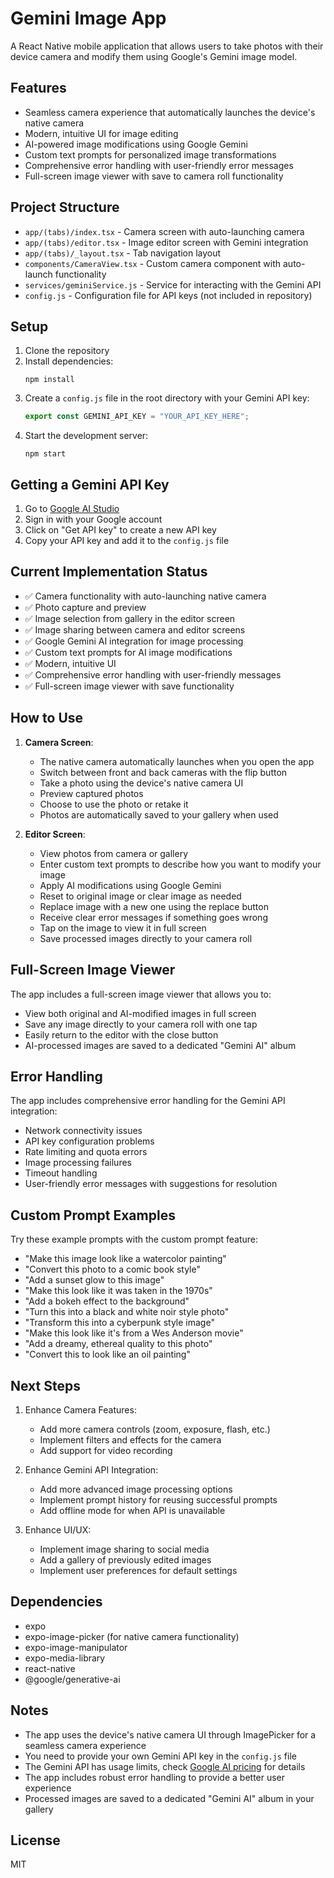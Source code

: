 # Gemini Image App

A React Native mobile application that allows users to take photos with their device camera and modify them using Google's Gemini image model.

## Features

- Seamless camera experience that automatically launches the device's native camera
- Modern, intuitive UI for image editing
- AI-powered image modifications using Google Gemini
- Custom text prompts for personalized image transformations
- Comprehensive error handling with user-friendly error messages
- Full-screen image viewer with save to camera roll functionality

## Project Structure

- `app/(tabs)/index.tsx` - Camera screen with auto-launching camera
- `app/(tabs)/editor.tsx` - Image editor screen with Gemini integration
- `app/(tabs)/_layout.tsx` - Tab navigation layout
- `components/CameraView.tsx` - Custom camera component with auto-launch functionality
- `services/geminiService.js` - Service for interacting with the Gemini API
- `config.js` - Configuration file for API keys (not included in repository)

## Setup

1. Clone the repository
2. Install dependencies:
   ```
   npm install
   ```
3. Create a `config.js` file in the root directory with your Gemini API key:
   ```javascript
   export const GEMINI_API_KEY = "YOUR_API_KEY_HERE";
   ```
4. Start the development server:
   ```
   npm start
   ```

## Getting a Gemini API Key

1. Go to [Google AI Studio](https://makersuite.google.com/app/apikey)
2. Sign in with your Google account
3. Click on "Get API key" to create a new API key
4. Copy your API key and add it to the `config.js` file

## Current Implementation Status

- ✅ Camera functionality with auto-launching native camera
- ✅ Photo capture and preview
- ✅ Image selection from gallery in the editor screen
- ✅ Image sharing between camera and editor screens
- ✅ Google Gemini AI integration for image processing
- ✅ Custom text prompts for AI image modifications
- ✅ Modern, intuitive UI
- ✅ Comprehensive error handling with user-friendly messages
- ✅ Full-screen image viewer with save functionality

## How to Use

1. **Camera Screen**:

   - The native camera automatically launches when you open the app
   - Switch between front and back cameras with the flip button
   - Take a photo using the device's native camera UI
   - Preview captured photos
   - Choose to use the photo or retake it
   - Photos are automatically saved to your gallery when used

2. **Editor Screen**:
   - View photos from camera or gallery
   - Enter custom text prompts to describe how you want to modify your image
   - Apply AI modifications using Google Gemini
   - Reset to original image or clear image as needed
   - Replace image with a new one using the replace button
   - Receive clear error messages if something goes wrong
   - Tap on the image to view it in full screen
   - Save processed images directly to your camera roll

## Full-Screen Image Viewer

The app includes a full-screen image viewer that allows you to:

- View both original and AI-modified images in full screen
- Save any image directly to your camera roll with one tap
- Easily return to the editor with the close button
- AI-processed images are saved to a dedicated "Gemini AI" album

## Error Handling

The app includes comprehensive error handling for the Gemini API integration:

- Network connectivity issues
- API key configuration problems
- Rate limiting and quota errors
- Image processing failures
- Timeout handling
- User-friendly error messages with suggestions for resolution

## Custom Prompt Examples

Try these example prompts with the custom prompt feature:

- "Make this image look like a watercolor painting"
- "Convert this photo to a comic book style"
- "Add a sunset glow to this image"
- "Make this look like it was taken in the 1970s"
- "Add a bokeh effect to the background"
- "Turn this into a black and white noir style photo"
- "Transform this into a cyberpunk style image"
- "Make this look like it's from a Wes Anderson movie"
- "Add a dreamy, ethereal quality to this photo"
- "Convert this to look like an oil painting"

## Next Steps

1. Enhance Camera Features:

   - Add more camera controls (zoom, exposure, flash, etc.)
   - Implement filters and effects for the camera
   - Add support for video recording

2. Enhance Gemini API Integration:

   - Add more advanced image processing options
   - Implement prompt history for reusing successful prompts
   - Add offline mode for when API is unavailable

3. Enhance UI/UX:
   - Implement image sharing to social media
   - Add a gallery of previously edited images
   - Implement user preferences for default settings

## Dependencies

- expo
- expo-image-picker (for native camera functionality)
- expo-image-manipulator
- expo-media-library
- react-native
- @google/generative-ai

## Notes

- The app uses the device's native camera UI through ImagePicker for a seamless camera experience
- You need to provide your own Gemini API key in the `config.js` file
- The Gemini API has usage limits, check [Google AI pricing](https://ai.google.dev/pricing) for details
- The app includes robust error handling to provide a better user experience
- Processed images are saved to a dedicated "Gemini AI" album in your gallery

## License

MIT
